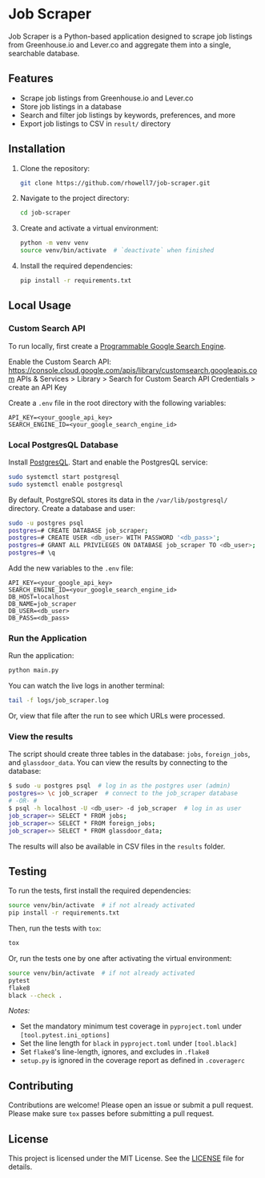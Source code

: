 # Job Scraper

Job Scraper is a Python-based application designed to scrape job listings from
Greenhouse.io and Lever.co and aggregate them into a single, searchable database.


## Features

- Scrape job listings from Greenhouse.io and Lever.co
- Store job listings in a database
- Search and filter job listings by keywords, preferences, and more
- Export job listings to CSV in `result/` directory


## Installation

1. Clone the repository:
    ```sh
    git clone https://github.com/rhowell7/job-scraper.git
    ```
2. Navigate to the project directory:
    ```sh
    cd job-scraper
    ```
3. Create and activate a virtual environment:
    ```sh
    python -m venv venv
    source venv/bin/activate  # `deactivate` when finished
    ```
4. Install the required dependencies:
    ```sh
    pip install -r requirements.txt
    ```

## Local Usage

### Custom Search API
To run locally, first create a [Programmable Google Search Engine](https://programmablesearchengine.google.com/about/).

Enable the Custom Search API:
https://console.cloud.google.com/apis/library/customsearch.googleapis.com
APIs & Services > Library > Search for Custom Search API
Credentials > create an API Key

Create a `.env` file in the root directory with the following variables:
```
API_KEY=<your_google_api_key>
SEARCH_ENGINE_ID=<your_google_search_engine_id>
```

### Local PostgresQL Database

Install [PostgresQL](https://www.postgresql.org/download/).
Start and enable the PostgresQL service:
```sh
sudo systemctl start postgresql
sudo systemctl enable postgresql
```

By default, PostgreSQL stores its data in the `/var/lib/postgresql/` directory. Create a database and user:
```sh
sudo -u postgres psql
postgres=# CREATE DATABASE job_scraper;
postgres=# CREATE USER <db_user> WITH PASSWORD '<db_pass>';
postgres=# GRANT ALL PRIVILEGES ON DATABASE job_scraper TO <db_user>;
postgres=# \q
```

Add the new variables to the `.env` file:
```
API_KEY=<your_google_api_key>
SEARCH_ENGINE_ID=<your_google_search_engine_id>
DB_HOST=localhost
DB_NAME=job_scraper
DB_USER=<db_user>
DB_PASS=<db_pass>
```

### Run the Application

Run the application:
```sh
python main.py
```

You can watch the live logs in another terminal:
```sh
tail -f logs/job_scraper.log
```

Or, view that file after the run to see which URLs were processed.

### View the results

The script should create three tables in the database: `jobs`, `foreign_jobs`, and `glassdoor_data`.
You can view the results by connecting to the database:
```sh
$ sudo -u postgres psql  # log in as the postgres user (admin)
postgres=> \c job_scraper  # connect to the job_scraper database
# -OR- #
$ psql -h localhost -U <db_user> -d job_scraper  # log in as user
job_scraper=> SELECT * FROM jobs;
job_scraper=> SELECT * FROM foreign_jobs;
job_scraper=> SELECT * FROM glassdoor_data;
```

The results will also be available in CSV files in the `results` folder.


## Testing

To run the tests, first install the required dependencies:
```sh
source venv/bin/activate  # if not already activated
pip install -r requirements.txt
```

Then, run the tests with `tox`:
```sh
tox
```

Or, run the tests one by one after activating the virtual environment:
```sh
source venv/bin/activate  # if not already activated
pytest
flake8
black --check .
```

_Notes:_
- Set the mandatory minimum test coverage in `pyproject.toml` under `[tool.pytest.ini_options]`
- Set the line length for `black` in `pyproject.toml` under `[tool.black]`
- Set `flake8`'s line-length, ignores, and excludes in `.flake8`
- `setup.py` is ignored in the coverage report as defined in `.coveragerc`



## Contributing

Contributions are welcome! Please open an issue or submit a pull request.
Please make sure `tox` passes before submitting a pull request.


## License

This project is licensed under the MIT License. See the [LICENSE](LICENSE) file for details.

